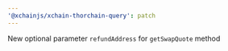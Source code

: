 ```yaml
---
'@xchainjs/xchain-thorchain-query': patch
---
```


New optional parameter `refundAddress` for `getSwapQuote` method
